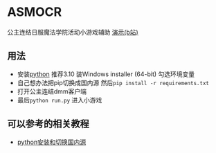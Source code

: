 # ASMOCR
公主连结日服魔法学院活动小游戏辅助 [演示(b站)](https://www.bilibili.com/video/BV1tm4y1T7Dr)

## 用法
- 安装[python](https://www.python.org/downloads/release/python-31011/) 推荐3.10 装Windows installer (64-bit) 勾选环境变量
- 自己想办法把pip切换成国内源 然后```pip install -r requirements.txt```
- 打开公主连结dmm客户端
- 最后```python run.py``` 进入小游戏

## 可以参考的相关教程
- [python安装和切换国内源](https://sra.stysqy.top/guide/#python%E7%9A%84%E5%AE%89%E8%A3%85)